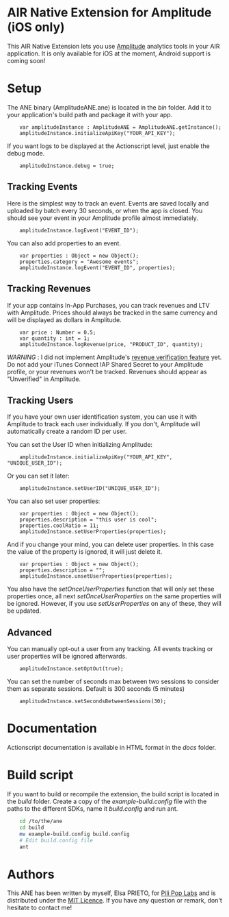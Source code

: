 AIR Native Extension for Amplitude (iOS only)
======================================

This AIR Native Extension lets you use [Amplitude](http://amplitude.com) analytics tools in your AIR application. It is only available for iOS at the moment, Android support is coming soon!


# Setup #

The ANE binary (AmplitudeANE.ane) is located in the *bin* folder. Add it to your application's build path and package it with your app.

``` actionscript3
	var amplitudeInstance : AmplitudeANE = AmplitudeANE.getInstance();
	amplitudeInstance.initializeApiKey("YOUR_API_KEY");    
```
If you want logs to be displayed at the Actionscript level, just enable the debug mode.
``` actionscript3
	amplitudeInstance.debug = true;    
```


Tracking Events
---------
Here is the simplest way to track an event. Events are saved locally and uploaded by batch every 30 seconds, or when the app is closed. You should see your event in your Amplitude profile almost immediately.
```actionscript3
    amplitudeInstance.logEvent("EVENT_ID");
```
You can also add properties to an event.
```actionscript3
	var properties : Object = new Object();
	properties.category = "Awesome events";
    amplitudeInstance.logEvent("EVENT_ID", properties);
```

Tracking Revenues
---------
If your app contains In-App Purchases, you can track revenues and LTV with Amplitude. Prices should always be tracked in the same currency and will be displayed as dollars in Amplitude.
```actionscript3
	var price : Number = 0.5;
	var quantity : int = 1;
	amplitudeInstance.logRevenue(price, "PRODUCT_ID", quantity);
```
*WARNING* : I did not implement Amplitude's [revenue verification feature](https://amplitude.zendesk.com/hc/en-us/articles/207150887-Revenue) yet. Do not add your iTunes Connect IAP Shared Secret to your Amplitude profile, or your revenues won't be tracked. Revenues should appear as "Unverified" in Amplitude.

Tracking Users
---------
If you have your own user identification system, you can use it with Amplitude to track each user individually. If you don't, Amplitude will automatically create a random ID per user.

You can set the User ID when initializing Amplitude:
```actionscript3
    amplitudeInstance.initializeApiKey("YOUR_API_KEY", "UNIQUE_USER_ID");
```
Or you can set it later:
```actionscript3
    amplitudeInstance.setUserID("UNIQUE_USER_ID");
```
You can also set user properties:
```actionscript3
    var properties : Object = new Object();
	properties.description = "this user is cool";
	properties.coolRatio = 11;
    amplitudeInstance.setUserProperties(properties);
```
And if you change your mind, you can delete user properties. In this case the value of the property is ignored, it will just delete it.
```actionscript3
    var properties : Object = new Object();
	properties.description = "";
    amplitudeInstance.unsetUserProperties(properties);
```
You also have the *setOnceUserProperties* function that will only set these properties once, all next *setOnceUserProperties* on the same properties will be ignored. However, if you use *setUserProperties* on any of these, they will be updated.

Advanced
--------
You can manually opt-out a user from any tracking. All events tracking or user properties will be ignored afterwards.
```actionscript3
    amplitudeInstance.setOptOut(true);
```
You can set the number of seconds max between two sessions to consider them as separate sessions. Default is 300 seconds (5 minutes)
```actionscript3
    amplitudeInstance.setSecondsBetweenSessions(30);
```

# Documentation #


Actionscript documentation is available in HTML format in the *docs* folder.


# Build script #

If you want to build or recompile the extension, the build script is located in the *build* folder. Create a copy of the *example-build.config* file with the paths to the different SDKs, name it *build.config* and run ant.

```bash
    cd /to/the/ane
	cd build
    mv example-build.config build.config
    # Edit build.config file
    ant
```


# Authors #

This ANE has been written by myself, Elsa PRIETO, for [Pili Pop Labs](http://pilipop.com) and is distributed under the [MIT Licence](https://opensource.org/licenses/MIT). If you have any question or remark, don't hesitate to contact me!
